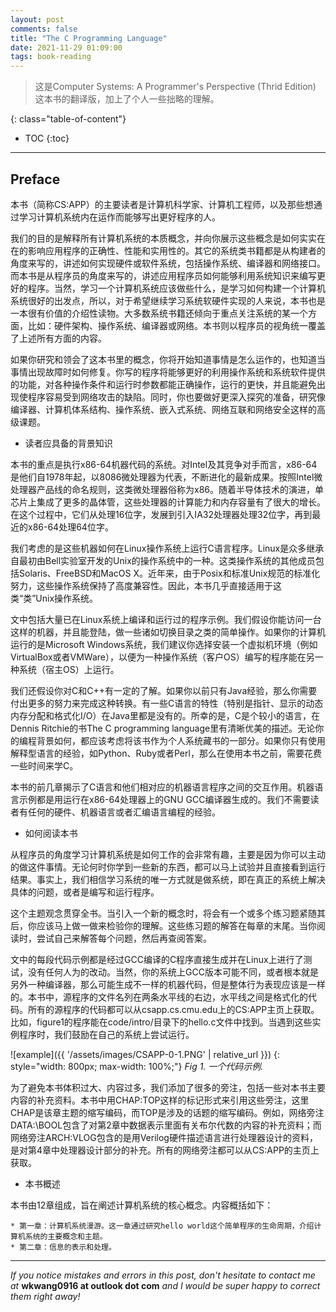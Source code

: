 ```yaml
---
layout: post
comments: false
title: "The C Programming Language"
date: 2021-11-29 01:09:00
tags: book-reading
---
```


> 这是Computer Systems: A Programmer's Perspective (Thrid Edition) 这本书的翻译版，加上了个人一些拙略的理解。


<!--more-->

{: class="table-of-content"}
* TOC
{:toc}

---


## Preface

本书（简称CS:APP）的主要读者是计算机科学家、计算机工程师，以及那些想通过学习计算机系统内在运作而能够写出更好程序的人。

我们的目的是解释所有计算机系统的本质概念，并向你展示这些概念是如何实实在在的影响应用程序的正确性、性能和实用性的。其它的系统类书籍都是从构建者的角度来写的，讲述如何实现硬件或软件系统，包括操作系统、编译器和网络接口。而本书是从程序员的角度来写的，讲述应用程序员如何能够利用系统知识来编写更好的程序。当然，学习一个计算机系统应该做些什么，是学习如何构建一个计算机系统很好的出发点，所以，对于希望继续学习系统软硬件实现的人来说，本书也是一本很有价值的介绍性读物。大多数系统书籍还倾向于重点关注系统的某一个方面，比如：硬件架构、操作系统、编译器或网络。本书则以程序员的视角统一覆盖了上述所有方面的内容。

如果你研究和领会了这本书里的概念，你将开始知道事情是怎么运作的，也知道当事情出现故障时如何修复。你写的程序将能够更好的利用操作系统和系统软件提供的功能，对各种操作条件和运行时参数都能正确操作，运行的更快，并且能避免出现使程序容易受到网络攻击的缺陷。同时，你也要做好更深入探究的准备，研究像编译器、计算机体系结构、操作系统、嵌入式系统、网络互联和网络安全这样的高级课题。

* 读者应具备的背景知识

本书的重点是执行x86-64机器代码的系统。对Intel及其竞争对手而言，x86-64是他们自1978年起，以8086微处理器为代表，不断进化的最新成果。按照Intel微处理器产品线的命名规则，这类微处理器俗称为x86。随着半导体技术的演进，单芯片上集成了更多的晶体管，这些处理器的计算能力和内存容量有了很大的增长。在这个过程中，它们从处理16位字，发展到引入IA32处理器处理32位字，再到最近的x86-64处理64位字。

我们考虑的是这些机器如何在Linux操作系统上运行C语言程序。Linux是众多继承自最初由Bell实验室开发的Unix的操作系统中的一种。这类操作系统的其他成员包括Solaris、FreeBSD和MacOS X。近年来，由于Posix和标准Unix规范的标准化努力，这些操作系统保持了高度兼容性。因此，本书几乎直接适用于这类“类”Unix操作系统。

文中包括大量已在Linux系统上编译和运行过的程序示例。我们假设你能访问一台这样的机器，并且能登陆，做一些诸如切换目录之类的简单操作。如果你的计算机运行的是Microsoft Windows系统，我们建议你选择安装一个虚拟机环境（例如VirtualBox或者VMWare），以便为一种操作系统（客户OS）编写的程序能在另一种系统（宿主OS）上运行。

我们还假设你对C和C++有一定的了解。如果你以前只有Java经验，那么你需要付出更多的努力来完成这种转换。有一些C语言的特性（特别是指针、显示的动态内存分配和格式化I/O）在Java里都是没有的。所幸的是，C是个较小的语言，在Dennis Ritchie的书The C programming language里有清晰优美的描述。无论你的编程背景如何，都应该考虑将该书作为个人系统藏书的一部分。如果你只有使用解释型语言的经验，如Python、Ruby或者Perl，那么在使用本书之前，需要花费一些时间来学C。

本书的前几章揭示了C语言和他们相对应的机器语言程序之间的交互作用。机器语言示例都是用运行在x86-64处理器上的GNU GCC编译器生成的。我们不需要读者有任何的硬件、机器语言或者汇编语言编程的经验。

* 如何阅读本书

从程序员的角度学习计算机系统是如何工作的会非常有趣，主要是因为你可以主动的做这件事情。无论何时你学到一些新的东西，都可以马上试验并且直接看到运行结果。事实上，我们相信学习系统的唯一方式就是做系统，即在真正的系统上解决具体的问题，或者是编写和运行程序。

这个主题观念贯穿全书。当引入一个新的概念时，将会有一个或多个练习题紧随其后，你应该马上做一做来检验你的理解。这些练习题的解答在每章的末尾。当你阅读时，尝试自己来解答每个问题，然后再查阅答案。

文中的每段代码示例都是经过GCC编译的C程序直接生成并在Linux上进行了测试，没有任何人为的改动。当然，你的系统上GCC版本可能不同，或者根本就是另外一种编译器，那么可能生成不一样的机器代码，但是整体行为表现应该是一样的。本书中，源程序的文件名列在两条水平线的右边，水平线之间是格式化的代码。所有的源程序的代码都可以从csapp.cs.cmu.edu上的CS:APP主页上获取。比如，figure1的程序能在code/intro/目录下的hello.c文件中找到。当遇到这些实例程序时，我们鼓励在自己的系统上尝试运行。

![example]({{ '/assets/images/CSAPP-0-1.PNG' | relative_url }})
{: style="width: 800px; max-width: 100%;"}
*Fig 1. 一个代码示例.*

为了避免本书体积过大、内容过多，我们添加了很多的旁注，包括一些对本书主要内容的补充资料。本书中用CHAP:TOP这样的标记形式来引用这些旁注，这里CHAP是该章主题的缩写编码，而TOP是涉及的话题的缩写编码。例如，网络旁注DATA:\BOOL包含了对第2章中数据表示里面有关布尔代数的内容的补充资料；而网络旁注ARCH:VLOG包含的是用Verilog硬件描述语言进行处理器设计的资料，是对第4章中处理器设计部分的补充。所有的网络旁注都可以从CS:APP的主页上获取。

* 本书概述

本书由12章组成，旨在阐述计算机系统的核心概念。内容概括如下：

    * 第一章：计算机系统漫游。这一章通过研究hello world这个简单程序的生命周期，介绍计算机系统的主要概念和主题。
    * 第二章：信息的表示和处理。




















        
        


                


















































---

*If you notice mistakes and errors in this post, don't hesitate to contact me at* **wkwang0916 at outlook dot com** *and I would be super happy to correct them right away!*
